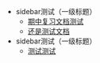 <!-- _sidebar.md -->

* sidebar测试（一级标题）
  * [期中复习文档测试](review.md) <!--注意这里是相对路径-->
  * [还是测试文档](review.md)
* sidebar测试（一级标题）
  * [测试测试](review.md)
  